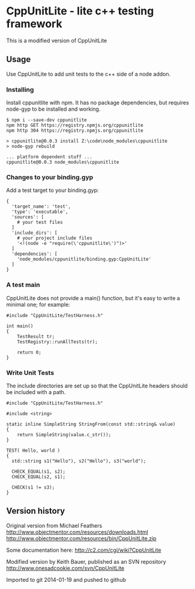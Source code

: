 # CppUnitLite - lite c++ testing framework

This is a modified version of CppUnitLite

## Usage

Use CppUnitLite to add unit tests to the c++ side of a node addon.

### Installing

Install cppunitlite with npm.  It has no package dependencies, but
requires node-gyp to be installed and working.

    $ npm i --save-dev cppunitlite
    npm http GET https://registry.npmjs.org/cppunitlite
    npm http 304 https://registry.npmjs.org/cppunitlite

    > cppunitlite@0.0.3 install Z:\code\node_modules\cppunitlite
    > node-gyp rebuild

    ... platform dependent stuff ...
    cppunitlite@0.0.3 node_modules\cppunitlite

### Changes to your binding.gyp

Add a test target to your binding.gyp:

    {
      'target_name': 'test',
      'type': 'executable',
      'sources': [
        # your test files
      ]
      'include_dirs': [
        # your project include files
        '<!(node -e "require(\'cppunitlite\')")>'
      ]
      'dependencies': [
        'node_modules/cppunitlite/binding.gyp:CppUnitLite'
      ]
    }

### A test main

CppUnitLite does not provide a main() function, but it's easy to write
a minimal one; for example:

    #include "CppUnitLite/TestHarness.h"

    int main()
    {
        TestResult tr;
        TestRegistry::runAllTests(tr);

        return 0;
    }

### Write Unit Tests

The include directories are set up so that the CppUnitLite headers
should be included with a path.

    #include "CppUnitLite/TestHarness.h"

    #include <string>

    static inline SimpleString StringFrom(const std::string& value)
    {
    	return SimpleString(value.c_str());
    }

    TEST( Hello, world )
    {
      std::string s1("Hello"), s2("Hello"), s3("world");

      CHECK_EQUAL(s1, s2);
      CHECK_EQUAL(s2, s1);

      CHECK(s1 != s3);
    }

## Version history

Original version from Michael Feathers
http://www.objectmentor.com/resources/downloads.html
http://www.objectmentor.com/resources/bin/CppUnitLite.zip

Some documentation here:
http://c2.com/cgi/wiki?CppUnitLite

Modified version by Keith Bauer, published as an SVN repository
http://www.onesadcookie.com/svn/CppUnitLite

Imported to git 2014-01-19 and pushed to github
